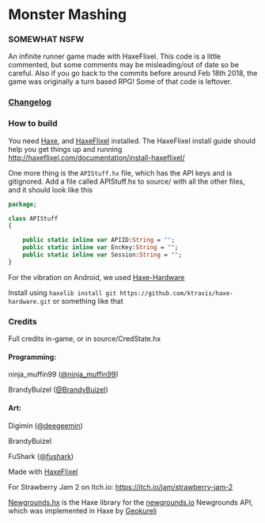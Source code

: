 # Monster Mashing

### SOMEWHAT NSFW
An infinite runner game made with HaxeFlixel. This code is a little commented, but some comments may be misleading/out of date so be careful. Also if you go back to the commits before around Feb 18th 2018, the game was originally a turn based RPG! Some of that code is leftover.

### [Changelog](changelog.md)
### How to build
You need [Haxe](http://haxe.org), and [HaxeFlixel](http://haxeflixel.com/documentation/getting-started/) installed. The HaxeFlixel install guide should help you get things up and running http://haxeflixel.com/documentation/install-haxeflixel/

One more thing is the `APIStuff.hx` file, which has the API keys and is gitignored. Add a file called APIStuff.hx to source/ with all the other files, and it should look like this
```haxe
package;

class APIStuff
{

	public static inline var APIID:String = "";
	public static inline var EncKey:String = "";
	public static inline var Session:String = "";
}
```

For the vibration on Android, we used [Haxe-Hardware](https://github.com/ktravis/haxe-hardware)

Install using `haxelib install git https://github.com/ktravis/haxe-hardware.git` or something like that

### Credits

Full credits in-game, or in source/CredState.hx

#### Programming: 

ninja_muffin99 ([@ninja_muffin99](https://twitter.com/ninja_muffin99))

BrandyBuizel ([@BrandyBuizel](https://twitter.com/BrandyBuizel))

#### Art:

Digimin ([@deegeemin](https://twitter.com/deegeemin))

BrandyBuizel

FuShark ([@fushark](https://twitter.com/FuShark))


Made with [HaxeFlixel](https://haxeflixel.com/)

For Strawberry Jam 2 on Itch.io: https://itch.io/jam/strawberry-jam-2

[Newgrounds.hx](https://github.com/Geokureli/Newgrounds.hx) is the Haxe library for the [newgrounds.io](https://www.newgrounds.io/) Newgrounds API, which was implemented in Haxe by [Geokureli](https://geokureli.newgrounds.com/)
